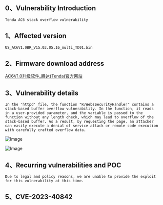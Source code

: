 ## **0、Vulnerability Introduction**

```
Tenda AC6 stack overflow vulnerability
```

## **1、Affected version**

```
US_AC6V1.0BR_V15.03.05.16_multi_TD01.bin
```

## **2、Firmware download address**

[AC6V1.0升级软件_腾达(Tenda)官方网站](https://www.tenda.com.cn/download/detail-2661.html)

## **3、Vulnerability details**

```
In the 'httpd' file, the function "R7WebsSecurityHandler" contains a stack-based buffer overflow vulnerability. In the function, it reads in a user-provided parameter, and the variable is passed to the function without any length check, which may lead to overflow of the stack-based buffer. As a result, by requesting the page, an attacker can easily execute a denial of service attack or remote code execution with carefully crafted overflow data.
```

![Image](https://github.com/XYIYM/Digging/blob/main/Tenda/AC6/bof/4/upload/image-20230813104301766.png)

![Image](https://github.com/XYIYM/Digging/blob/main/Tenda/AC6/bof/4/upload/image-20230813104330977.png)

## **4、Recurring vulnerabilities and POC**

```
Due to legal and policy reasons, we are unable to provide the exploit for this vulnerability at this time.
```

## **5、CVE-2023-40842**
